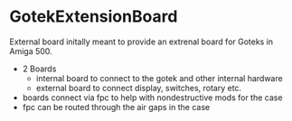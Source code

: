# GotekExtensionBoard
External board initally meant to provide an extrenal board for Goteks in Amiga 500.
* 2 Boards
  * internal board to connect to the gotek and other internal hardware
  * external board to connect display, switches, rotary etc.
* boards connect via fpc to help with nondestructive mods for the case
* fpc can be routed through the air gaps in the case
